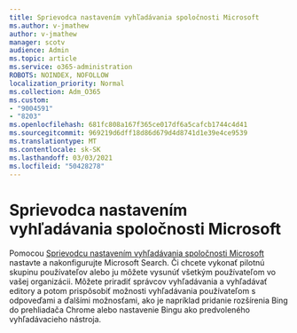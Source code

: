 ```yaml
---
title: Sprievodca nastavením vyhľadávania spoločnosti Microsoft
ms.author: v-jmathew
author: v-jmathew
manager: scotv
audience: Admin
ms.topic: article
ms.service: o365-administration
ROBOTS: NOINDEX, NOFOLLOW
localization_priority: Normal
ms.collection: Adm_O365
ms.custom:
- "9004591"
- "8203"
ms.openlocfilehash: 681fc808a167f365ce017df6a5cafcb1744c4d41
ms.sourcegitcommit: 969219d6dff18d86d679d4d8741d1e39e4ce9539
ms.translationtype: MT
ms.contentlocale: sk-SK
ms.lasthandoff: 03/03/2021
ms.locfileid: "50428278"
---
```

# <a name="microsoft-search-setup-guide"></a>Sprievodca nastavením vyhľadávania spoločnosti Microsoft

Pomocou [Sprievodcu nastavením vyhľadávania spoločnosti Microsoft](https://go.microsoft.com/fwlink/?linkid=2153798) nastavte a nakonfigurujte Microsoft Search. Či chcete vykonať pilotnú skupinu používateľov alebo ju môžete vysunúť všetkým používateľom vo vašej organizácii. Môžete priradiť správcov vyhľadávania a vyhľadávať editory a potom prispôsobiť možnosti vyhľadávania používateľom s odpoveďami a ďalšími možnosťami, ako je napríklad pridanie rozšírenia Bing do prehliadača Chrome alebo nastavenie Bingu ako predvoleného vyhľadávacieho nástroja.
